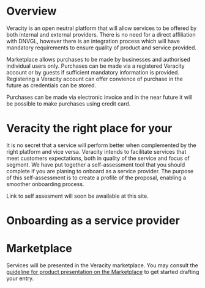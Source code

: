 
# Overview

Veracity is an open neutral platform that will allow services to be offered by both internal and external providers. There is no need for a direct affiliation with DNVGL, however there is an integration process which will have mandatory requirements to ensure quality of product and service provided.

Marketplace allows purchases to be made by businesses and authorised individual users only. Purchases can be made via a registered Veracity account or by guests if sufficient mandatory information is provided. Registering a Veracity account can offer convience of purchase in the future as credentials can be stored. 

Purchases can be made via electronic invoice and in the near future it will be possible to make purchases using credit card.





# Veracity the right place for your

It is no secret that a service will perform better when complemented by the right platform and vice versa. Veracity intends to facilitate services that meet customers expectations, both in quality of the service and focus of segment. We have put together a self-assessment tool that you should complete if you are planing to onboard as a service provider. The purpose of this self-assessment is to create a profile of the proposal, enabling a smoother onboarding process.

Link to self assesment will soon be awailable at this site.


# Onboarding as a service provider


# Marketplace 
Services will be presented in the Veracity marketplace. You may consult the [guideline for product presentation on the Marketplace](https://groups.dnvgl.com/sites/DCC/Shared%20Documents/ServiceContentGuideline.pdf) to get started drafting your entry.


 
